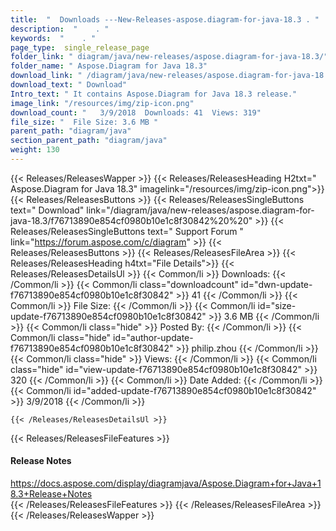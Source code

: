```yaml
---
title:  "  Downloads ---New-Releases-aspose.diagram-for-java-18.3 . " 
description:  "    . " 
keywords:  "    . " 
page_type:  single_release_page
folder_link: " diagram/java/new-releases/aspose.diagram-for-java-18.3/"
folder_name: " Aspose.Diagram for Java 18.3"
download_link: " /diagram/java/new-releases/aspose.diagram-for-java-18.3/f76713890e854cf0980b10e1c8f30842"
download_text: " Download"
Intro_text: " It contains Aspose.Diagram for Java 18.3 release."
image_link: "/resources/img/zip-icon.png"
download_count: "   3/9/2018  Downloads: 41  Views: 319"
file_size: "  File Size: 3.6 MB "
parent_path: "diagram/java"
section_parent_path: "diagram/java"
weight: 130
---
```


{{< Releases/ReleasesWapper >}}
  {{< Releases/ReleasesHeading H2txt=" Aspose.Diagram for Java 18.3" imagelink="/resources/img/zip-icon.png">}}
  {{< Releases/ReleasesButtons >}}
    {{< Releases/ReleasesSingleButtons text=" Download" link="/diagram/java/new-releases/aspose.diagram-for-java-18.3/f76713890e854cf0980b10e1c8f30842%20%20" >}}
    {{< Releases/ReleasesSingleButtons text=" Support Forum " link="https://forum.aspose.com/c/diagram" >}}
  {{< Releases/ReleasesButtons >}}
  {{< Releases/ReleasesFileArea >}}
    {{< Releases/ReleasesHeading h4txt="File Details">}}
    {{< Releases/ReleasesDetailsUl >}}
            {{< Common/li  >}} Downloads: {{< /Common/li >}} 
      {{< Common/li class="downloadcount" id="dwn-update-f76713890e854cf0980b10e1c8f30842" >}} 41 {{< /Common/li >}} 
      {{< Common/li  >}} File Size: {{< /Common/li >}} 
      {{< Common/li id="size-update-f76713890e854cf0980b10e1c8f30842" >}} 3.6 MB {{< /Common/li >}} 
      {{< Common/li  class="hide" >}} Posted By: {{< /Common/li >}} 
      {{< Common/li class="hide" id="author-update-f76713890e854cf0980b10e1c8f30842" >}} philip.zhou {{< /Common/li >}} 
      {{< Common/li class="hide"  >}} Views: {{< /Common/li >}} 
      {{< Common/li class="hide" id="view-update-f76713890e854cf0980b10e1c8f30842" >}} 320 {{< /Common/li >}} 
      {{< Common/li  >}} Date Added: {{< /Common/li >}} 
      {{< Common/li id="added-update-f76713890e854cf0980b10e1c8f30842" >}} 3/9/2018 {{< /Common/li >}} 

    {{< /Releases/ReleasesDetailsUl >}}

  {{< Releases/ReleasesFileFeatures >}}
      <h4>Release Notes</h4><div><a href="https://docs.aspose.com/display/diagramjava/Aspose.Diagram+for+Java+18.3+Release+Notes">https://docs.aspose.com/display/diagramjava/Aspose.Diagram+for+Java+18.3+Release+Notes</a></div>
  {{< /Releases/ReleasesFileFeatures >}}
 {{< /Releases/ReleasesFileArea >}}
{{< /Releases/ReleasesWapper >}}


